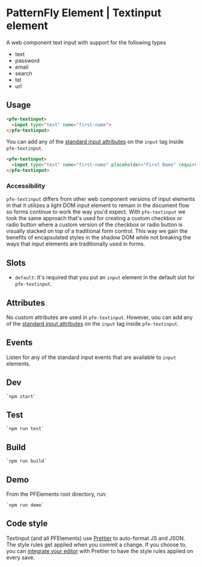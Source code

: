 # PatternFly Element | Textinput element
A web component text input with support for the following types
- text
- password
- email
- search
- tel
- url

## Usage
```html
<pfe-textinput>
  <input type="text" name="first-name">
</pfe-textinput>
```

You can add any of the [standard input attributes](https://developer.mozilla.org/en-US/docs/Web/HTML/Element/input#Attributes) on the `input` tag inside `pfe-textinput`.

```html
<pfe-textinput>
  <input type="text" name="first-name" placeholder="First Name" required>
</pfe-textinput>
```

### Accessibility
`pfe-textinput` differs from other web component versions of input elements in that 
it utilizes a light DOM input element to remain in the document flow so forms
continue to work the way you'd expect. With `pfe-textinput` we took the same approach that's used for creating a custom checkbox or radio button where a custom version of the checkbox or radio button is visually stacked on top of a traditional form control. This way we gain the benefits of encapsulated styles in the shadow DOM while not breaking the ways that input elements are traditionally used in forms.

## Slots
- `default`: It's required that you put an `input` element in the default slot for `pfe-textinput`. 

## Attributes
No custom attributes are used in `pfe-textinput`. However, uou can add any of the [standard input attributes](https://developer.mozilla.org/en-US/docs/Web/HTML/Element/input#Attributes) on the `input` tag inside `pfe-textinput`.

## Events
Listen for any of the standard input events that are available to `input` elements.

## Dev

    `npm start`

## Test

    `npm run test`

## Build

    `npm run build`

## Demo

From the PFElements root directory, run:

    `npm run demo`

## Code style

Textinput (and all PFElements) use [Prettier][prettier] to auto-format JS and JSON. The style rules get applied when you commit a change. If you choose to, you can [integrate your editor][prettier-ed] with Prettier to have the style rules applied on every save.

[prettier]: https://github.com/prettier/prettier/
[prettier-ed]: https://prettier.io/docs/en/editors.html
[web-component-tester]: https://github.com/Polymer/web-component-tester
